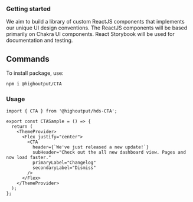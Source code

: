 ### Getting started

We aim to build a library of custom ReactJS components that implements our unique UI design conventions. The ReactJS components will be based primarily on Chakra UI components. React Storybook will be used for documentation and testing.

## Commands

To install package, use:

```bash
npm i @highoutput/CTA
```

### Usage

```tsx
import { CTA } from '@highoutput/hds-CTA';

export const CTASample = () => {
  return (
    <ThemeProvider>
      <Flex justify="center">
        <CTA
          header={`We've just released a new update!`}
          subHeader="Check out the all new dashboard view. Pages and now load faster."
          primaryLabel="Changelog"
          secondaryLabel="Dismiss"
        />
      </Flex>
    </ThemeProvider>
  );
};
```
